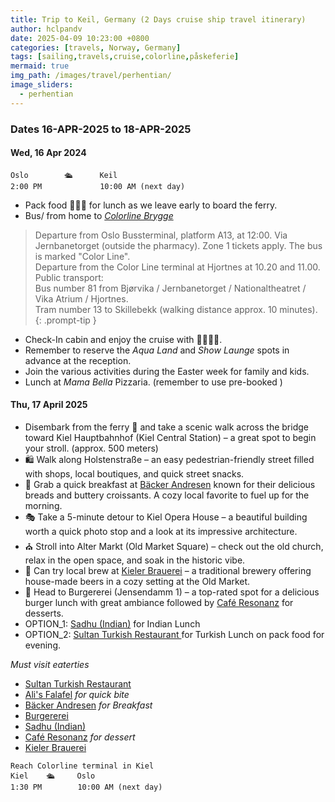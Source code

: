 ```yaml
---
title: Trip to Keil, Germany (2 Days cruise ship travel itinerary)
author: hclpandv
date: 2025-04-09 10:23:00 +0800
categories: [travels, Norway, Germany]
tags: [sailing,travels,cruise,colorline,påskeferie]
mermaid: true
img_path: /images/travel/perhentian/
image_sliders:
  - perhentian
---
```


### Dates 16-APR-2025 to 18-APR-2025

#### Wed, 16 Apr 2024

```
Oslo        🛳️      Keil 
2:00 PM             10:00 AM (next day)   
```  

* Pack food 🍵🍔🍟 for lunch as we leave early to board the ferry.
* Bus/ from home to [*Colorline Brygge*](https://g.co/kgs/5ae5MsN)

> Departure from Oslo Bussterminal, platform A13, at 12:00. Via Jernbanetorget (outside the pharmacy). Zone 1 tickets apply. The bus is marked "Color Line".  
Departure from the Color Line terminal at Hjortnes at 10.20 and 11.00.  
Public transport:  
Bus number 81 from Bjørvika / Jernbanetorget / Nationaltheatret / Vika Atrium / Hjortnes.  
Tram number 13 to Skillebekk (walking distance approx. 10 minutes).  
{: .prompt-tip }

* Check-In cabin and enjoy the cruise with 🍜🍕🍻🍷. 
* Remember to reserve the *Aqua Land* and *Show Launge* spots in advance at the reception.  
* Join the various activities during the Easter week for family and kids.  
* Lunch at *Mama Bella* Pizzaria. (remember to use pre-booked )


#### Thu, 17 April 2025

* Disembark from the ferry 🚢  and take a scenic walk across the bridge toward Kiel Hauptbahnhof (Kiel Central Station) – a great spot to begin your stroll. (approx. 500 meters) 
* 🛍️ Walk along Holstenstraße – an easy pedestrian-friendly street filled with shops, local boutiques, and quick street snacks.
* 🥐 Grab a quick breakfast at [Bäcker Andresen](https://maps.app.goo.gl/oiNmsu1iApaY9VjV9) known for their delicious breads and buttery croissants. A cozy local favorite to fuel up for the morning.
* 🎭 Take a 5-minute detour to Kiel Opera House – a beautiful building worth a quick photo stop and a look at its impressive architecture.
* ⛪ Stroll into Alter Markt (Old Market Square) – check out the old church, relax in the open space, and soak in the historic vibe.
* 🍻 Can try local brew at [Kieler Brauerei](https://g.co/kgs/x77CKgb) – a traditional brewery offering house-made beers in a cozy setting at the Old Market.  
* 🍔 Head to Burgererei (Jensendamm 1) – a top-rated spot for a delicious burger lunch with great ambiance followed by [Café Resonanz](https://maps.app.goo.gl/mokM5Uct84KCxcnX8) for desserts. 
* OPTION_1: [Sadhu (Indian)](https://maps.app.goo.gl/dNgGgsVtrpYqaD2q9) for Indian Lunch
* OPTION_2: [Sultan Turkish Restaurant ](https://maps.app.goo.gl/8bAJJDU4Ey3xoim26) for Turkish Lunch on pack food for evening.


*Must visit eaterties*
   
* [Sultan Turkish Restaurant ](https://maps.app.goo.gl/8bAJJDU4Ey3xoim26)
* [Ali's Falafel](https://maps.app.goo.gl/mjbMCR8JWnPQAdcs6) *for quick bite*
* [Bäcker Andresen](https://maps.app.goo.gl/oiNmsu1iApaY9VjV9) *for Breakfast*
* [Burgererei](https://g.co/kgs/7NavRY7)
* [Sadhu (Indian)](https://maps.app.goo.gl/dNgGgsVtrpYqaD2q9) 
* [Café Resonanz](https://maps.app.goo.gl/mokM5Uct84KCxcnX8) *for dessert*
* [Kieler Brauerei](https://g.co/kgs/x77CKgb)


  
```
Reach Colorline terminal in Kiel 
Kiel    🛳️     Oslo 
1:30 PM        10:00 AM (next day)   
```  
